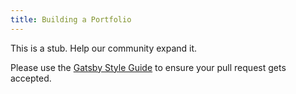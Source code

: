 ```yaml
---
title: Building a Portfolio
---
```


This is a stub. Help our community expand it.

Please use the [Gatsby Style Guide](/contributing/gatsby-style-guide) to ensure your
pull request gets accepted.
